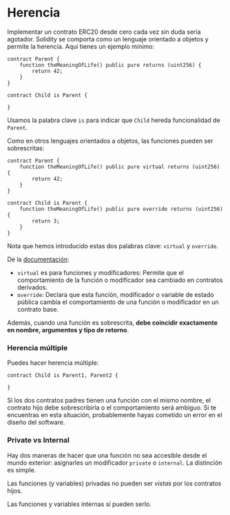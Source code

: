 # Herencia

Implementar un contrato ERC20 desde cero cada vez sin duda sería agotador. Solidity se comporta como un lenguaje orientado a objetos y permite la herencia. Aquí tienes un ejemplo mínimo:

```solidity
contract Parent {
    function theMeaningOfLife() public pure returns (uint256) {
        return 42;
    }
}

contract Child is Parent {

}
```

Usamos la palabra clave `is` para indicar que `Child` hereda funcionalidad de `Parent`.

Como en otros lenguajes orientados a objetos, las funciones pueden ser sobrescritas:

```solidity
contract Parent {
    function theMeaningOfLife() public pure virtual returns (uint256) {
        return 42;
    }
}

contract Child is Parent {
    function theMeaningOfLife() public pure override returns (uint256) {
        return 3;
    }
}
```

Nota que hemos introducido estas dos palabras clave: `virtual` y `override`.

De la [documentación](https://docs.soliditylang.org/en/v0.8.28/cheatsheet.html):

- `virtual` es para funciones y modificadores: Permite que el comportamiento de la función o modificador sea cambiado en contratos derivados.
- `override`: Declara que esta función, modificador o variable de estado pública cambia el comportamiento de una función o modificador en un contrato base.

Además, cuando una función es sobrescrita, **debe coincidir exactamente en nombre, argumentos y tipo de retorno**.

### Herencia múltiple

Puedes hacer herencia múltiple:

```solidity
contract Child is Parent1, Parent2 {

}
```

Si los dos contratos padres tienen una función con el mismo nombre, el contrato hijo debe sobrescribirla o el comportamiento será ambiguo. Si te encuentras en esta situación, probablemente hayas cometido un error en el diseño del software.

### Private vs Internal

Hay dos maneras de hacer que una función no sea accesible desde el mundo exterior: asignarles un modificador `private` o `internal`. La distinción es simple.

Las funciones (y variables) privadas no pueden ser _vistas_ por los contratos hijos.

Las funciones y variables internas sí pueden serlo.

